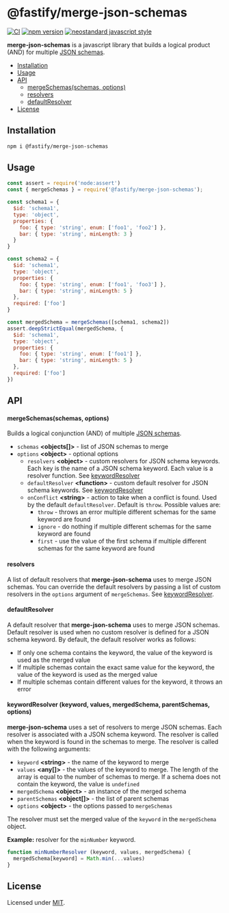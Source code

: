 # @fastify/merge-json-schemas

[![CI](https://github.com/fastify/merge-json-schemas/actions/workflows/ci.yml/badge.svg?branch=main)](https://github.com/fastify/merge-json-schemas/actions/workflows/ci.yml)
[![npm version](https://img.shields.io/npm/v/@fastify/merge-json-schemas)](https://www.npmjs.com/package/@fastify/merge-json-schemas)
[![neostandard javascript style](https://img.shields.io/badge/code_style-neostandard-brightgreen?style=flat)](https://github.com/neostandard/neostandard)

__merge-json-schemas__ is a javascript library that builds a logical product (AND) for multiple [JSON schemas](https://json-schema.org/draft/2020-12/json-schema-core#name-introduction).

- [Installation](#installation)
- [Usage](#usage)
- [API](#api)
  - [mergeSchemas(schemas, options)](#mergeschemasschemas-options)
  - [resolvers](#resolvers)
  - [defaultResolver](#defaultresolver)
- [License](#license)

<a name="installation"></a>

## Installation

```bash
npm i @fastify/merge-json-schemas
```

<a name="usage"></a>

## Usage

```javascript
const assert = require('node:assert')
const { mergeSchemas } = require('@fastify/merge-json-schemas');

const schema1 = {
  $id: 'schema1',
  type: 'object',
  properties: {
    foo: { type: 'string', enum: ['foo1', 'foo2'] },
    bar: { type: 'string', minLength: 3 }
  }
}

const schema2 = {
  $id: 'schema1',
  type: 'object',
  properties: {
    foo: { type: 'string', enum: ['foo1', 'foo3'] },
    bar: { type: 'string', minLength: 5 }
  },
  required: ['foo']
}

const mergedSchema = mergeSchemas([schema1, schema2])
assert.deepStrictEqual(mergedSchema, {
  $id: 'schema1',
  type: 'object',
  properties: {
    foo: { type: 'string', enum: ['foo1'] },
    bar: { type: 'string', minLength: 5 }
  },
  required: ['foo']
})
```

<a name="api"></a>

## API

<a name="merge-schemas"></a>

#### mergeSchemas(schemas, options)

Builds a logical conjunction (AND) of multiple [JSON schemas](https://json-schema.org/draft/2020-12/json-schema-core#name-introduction).

- `schemas` __\<objects[]\>__ - list of JSON schemas to merge
- `options` __\<object\>__ - optional options
  - `resolvers` __\<object\>__ - custom resolvers for JSON schema keywords. Each key is the name of a JSON schema keyword. Each value is a resolver function. See [keywordResolver](#keywordresolver-keyword-values-mergedschema-parentschemas-options)
  - `defaultResolver` __\<function\>__ - custom default resolver for JSON schema keywords. See [keywordResolver](#keywordresolver-keyword-values-mergedschema-parentschemas-options)
  - `onConflict` __\<string\>__ - action to take when a conflict is found. Used by the default `defaultResolver`. Default is `throw`. Possible values are:
    - `throw` - throws an error multiple different schemas for the same keyword are found
    - `ignore` - do nothing if multiple different schemas for the same keyword are found
    - `first` - use the value of the first schema if multiple different schemas for the same keyword are found

#### resolvers

A list of default resolvers that __merge-json-schema__ uses to merge JSON schemas. You can override the default resolvers by passing a list of custom resolvers in the `options` argument of `mergeSchemas`. See [keywordResolver](#keywordresolver-keyword-values-mergedschema-parentschemas-options).

#### defaultResolver

A default resolver that __merge-json-schema__ uses to merge JSON schemas. Default resolver is used when no custom resolver is defined for a JSON schema keyword. By default, the default resolver works as follows:

- If only one schema contains the keyword, the value of the keyword is used as the merged value
- If multiple schemas contain the exact same value for the keyword, the value of the keyword is used as the merged value
- If multiple schemas contain different values for the keyword, it throws an error

#### keywordResolver (keyword, values, mergedSchema, parentSchemas, options)

__merge-json-schema__ uses a set of resolvers to merge JSON schemas. Each resolver is associated with a JSON schema keyword. The resolver is called when the keyword is found in the schemas to merge. The resolver is called with the following arguments:

- `keyword` __\<string\>__ - the name of the keyword to merge
- `values` __\<any[]\>__ - the values of the keyword to merge. The length of the array is equal to the number of schemas to merge. If a schema does not contain the keyword, the value is `undefined`
- `mergedSchema` __\<object\>__ - an instance of the merged schema
- `parentSchemas` __\<object[]\>__ - the list of parent schemas
- `options` __\<object\>__ - the options passed to `mergeSchemas`

The resolver must set the merged value of the `keyword` in the `mergedSchema` object.

__Example:__ resolver for the `minNumber` keyword.

```javascript
function minNumberResolver (keyword, values, mergedSchema) {
  mergedSchema[keyword] = Math.min(...values)
}
```

<a name="license"></a>

## License

Licensed under [MIT](./LICENSE).
